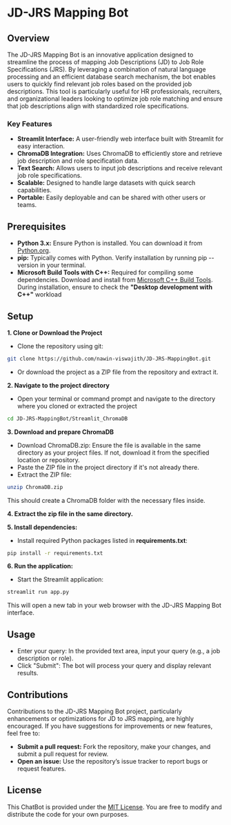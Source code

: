# JD-JRS Mapping Bot

## Overview
The JD-JRS Mapping Bot is an innovative application designed to streamline the process of mapping Job Descriptions (JD) to Job Role Specifications (JRS). By leveraging a combination of natural language processing and an efficient database search mechanism, the bot enables users to quickly find relevant job roles based on the provided job descriptions. This tool is particularly useful for HR professionals, recruiters, and organizational leaders looking to optimize job role matching and ensure that job descriptions align with standardized role specifications.

### Key Features
   - **Streamlit Interface:** A user-friendly web interface built with Streamlit for easy interaction.
   - **ChromaDB Integration:** Uses ChromaDB to efficiently store and retrieve job description and role specification data.
   - **Text Search:** Allows users to input job descriptions and receive relevant job role specifications.
   - **Scalable:** Designed to handle large datasets with quick search capabilities.
   - **Portable:** Easily deployable and can be shared with other users or teams.

## Prerequisites
- **Python 3.x:** Ensure Python is installed. You can download it from [Python.org](https://www.python.org/downloads/).
- **pip:** Typically comes with Python. Verify installation by running pip --version in your terminal.
- **Microsoft Build Tools with C++:** Required for compiling some dependencies. Download and install from [Microsoft C++ Build Tools](https://visualstudio.microsoft.com/visual-cpp-build-tools/). During installation, ensure to check the **"Desktop development with C++"** workload

## Setup
**1. Clone or Download the Project**
   - Clone the repository using git: 
   ```bash
   git clone https://github.com/nawin-viswajith/JD-JRS-MappingBot.git
   ```
   - Or download the project as a ZIP file from the repository and extract it.

**2. Navigate to the project directory**
   - Open your terminal or command prompt and navigate to the directory where you cloned or extracted the project
   ```bash
   cd JD-JRS-MappingBot/Streamlit_ChromaDB
   ```
**3. Download and prepare ChromaDB**
   - Download ChromaDB.zip: Ensure the file is available in the same directory as your project files. If not, download it from the specified location or repository.
   - Paste the ZIP file in the project directory if it's not already there.
   - Extract the ZIP file:
   ```bash
   unzip ChromaDB.zip
   ```
   This should create a ChromaDB folder with the necessary files inside.

**4. Extract the zip file in the same directory.**

**5. Install dependencies:**
   - Install required Python packages listed in **requirements.txt**:
   ```bash
   pip install -r requirements.txt
   ```

**6. Run the application:**
   - Start the Streamlit application:
   ```bash
   streamlit run app.py
   ```
This will open a new tab in your web browser with the JD-JRS Mapping Bot interface.


## Usage
- Enter your query: In the provided text area, input your query (e.g., a job description or role).
- Click "Submit": The bot will process your query and display relevant results.


## Contributions
Contributions to the JD-JRS Mapping Bot project, particularly enhancements or optimizations for JD to JRS mapping, are highly encouraged. If you have suggestions for improvements or new features, feel free to:

   - **Submit a pull request:** Fork the repository, make your changes, and submit a pull request for review.
   - **Open an issue:** Use the repository’s issue tracker to report bugs or request features.

## License
This ChatBot is provided under the [MIT License](LICENSE). You are free to modify and distribute the code for your own purposes.
